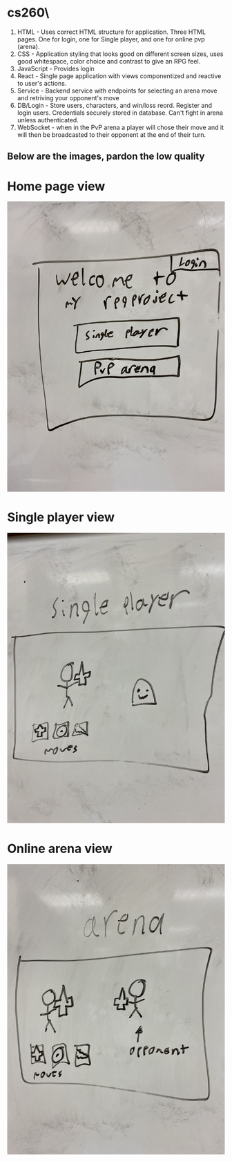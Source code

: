 # cs260\
1. HTML -  Uses correct HTML structure for application. Three HTML pages. One for login, one for Single player, and one for online pvp (arena).
2. CSS - Application styling that looks good on different screen sizes, uses good whitespace, color choice and contrast to give an RPG feel.
3. JavaScript - Provides login
4. React - Single page application with views componentized and reactive to user's actions.
5. Service - Backend service with endpoints for selecting an arena move and retriving your opponent's move
6. DB/Login - Store users, characters, and win/loss reord. Register and login users. Credentials securely stored in database. Can't fight in arena unless authenticated.
7. WebSocket - when in the PvP arena a player will chose their move and it will then be broadcasted to their opponent at the end of their turn.

## Below are the images, pardon the low quality

# Home page view

![RPG home page](images/IMG_1309.jpg)

# Single player view

![Single player view](images/IMG_1307.jpg)

# Online arena view
![Online arena view](images/IMG_1308.jpg)

